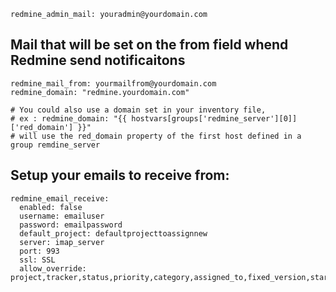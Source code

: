 
    redmine_admin_mail: youradmin@yourdomain.com

## Mail that will be set on the from field whend Redmine send notificaitons

    redmine_mail_from: yourmailfrom@yourdomain.com
    redmine_domain: "redmine.yourdomain.com"

    # You could also use a domain set in your inventory file, 
    # ex : redmine_domain: "{{ hostvars[groups['redmine_server'][0]]['red_domain'] }}"
    # will use the red_domain property of the first host defined in a group remdine_server

## Setup your emails to receive from: 

    redmine_email_receive:
      enabled: false
      username: emailuser
      password: emailpassword
      default_project: defaultprojecttoassignnew
      server: imap_server
      port: 993
      ssl: SSL
      allow_override: project,tracker,status,priority,category,assigned_to,fixed_version,start_date,due_date,estimated_hours
